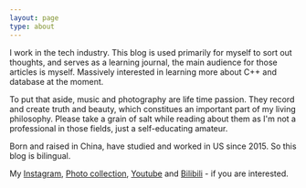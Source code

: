 ```yaml
---
layout: page
type: about
---
```


I work in the tech industry. This blog is used primarily for myself to sort out thoughts, and serves as a learning journal, the main audience for those articles is myself. Massively interested in learning more about C++ and database at the moment.

To put that aside, music and photography are life time passion. They record and create truth and beauty, which constitues an important part of my living philosophy. Please take a grain of salt while reading about them as I'm not a professional in those fields, just a self-educating amateur.

Born and raised in China, have studied and worked in US since 2015. So this blog is bilingual.

My [Instagram](https://www.instagram.com/zero_oiii/), [Photo collection](https://tuchong.com/303795/), [Youtube](https://www.youtube.com/channel/UC2Gq63a6RMW6d3hkZ1pxh1g) and [Bilibili](https://space.bilibili.com/318406430/) - if you are interested.
